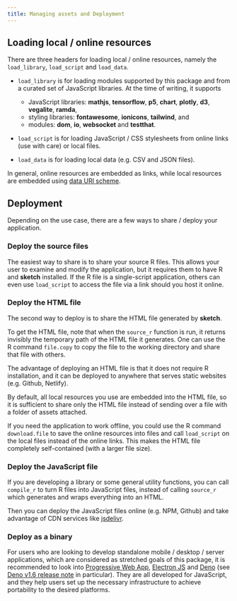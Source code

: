 ```yaml
---
title: Managing assets and Deployment
---
```


## Loading local / online resources
There are three headers for loading local / online resources, namely the `load_library`, `load_script` and `load_data`.

- `load_library` is for loading modules supported by this package and from a curated set of JavaScript libraries. At the time of writing, it supports

    - JavaScript libraries: **mathjs**, **tensorflow**, **p5**, **chart**, **plotly**, **d3**, **vegalite**, **ramda**,
    - styling libraries: **fontawesome**, **ionicons**, **tailwind**, and
    - modules: **dom**, **io**, **websocket** and **testthat**.

- `load_script` is for loading JavaScript / CSS stylesheets from online links (use with care) or local files.

- `load_data` is for loading local data (e.g. CSV and JSON files).

In general, online resources are embedded as links, while local resources are embedded using [data URI scheme](https://en.wikipedia.org/wiki/Data_URI_scheme).

## Deployment
Depending on the use case, there are a few ways to share / deploy your application.

### Deploy the source files
The easiest way to share is to share your source R files. This allows your user to examine and modify the application, but it requires them to have R and **sketch** installed. If the R file is a single-script application, others can even use `load_script` to access the file via a link should you host it online.

### Deploy the HTML file
The second way to deploy is to share the HTML file generated by **sketch**.

To get the HTML file, note that when the `source_r` function is run, it returns invisibly the temporary path of the HTML file it generates. One can use the R command `file.copy` to copy the file to the working directory and share that file with others.

The advantage of deploying an HTML file is that it does not require R installation, and it can be deployed to anywhere that serves static websites (e.g. Github, Netlify).

By default, all local resources you use are embedded into the HTML file, so it is sufficient to share only the HTML file instead of sending over a file with a folder of assets attached.

If you need the application to work offline, you could use the R command `download.file` to save the online resources into files and call `load_script` on the local files instead of the online links. This makes the HTML file completely self-contained (with a larger file size).

### Deploy the JavaScript file
If you are developing a library or some general utility functions, you can call `compile_r` to turn R files into JavaScript files, instead of calling `source_r` which generates and wraps everything into an HTML.

Then you can deploy the JavaScript files online (e.g. NPM, Github) and take advantage of CDN services like [jsdelivr](https://www.jsdelivr.com/).

### Deploy as a binary
For users who are looking to develop standalone mobile / desktop / server applications, which are considered as stretched goals of this package, it is recommended to look into [Progressive Web App](https://developer.mozilla.org/en-US/docs/Web/Progressive_web_apps/Introduction), [Electron JS](https://www.electronjs.org/) and [Deno](https://deno.land/) (see [Deno v1.6 release note](https://deno.land/posts/v1.6) in particular). They are all developed for JavaScript, and they help users set up the necessary infrastructure to achieve portability to the desired platforms.


